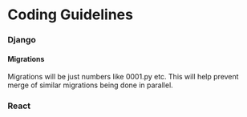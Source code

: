 # Coding Guidelines

### Django

#### Migrations

Migrations will be just numbers like 0001.py etc. This will help prevent merge of similar migrations being done in parallel.

### React




